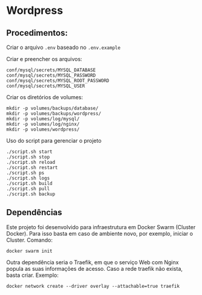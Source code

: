 # Wordpress

## Procedimentos:

Criar o arquivo `.env` baseado no `.env.example`

Criar e preencher os arquivos:
```
conf/mysql/secrets/MYSQL_DATABASE
conf/mysql/secrets/MYSQL_PASSWORD
conf/mysql/secrets/MYSQL_ROOT_PASSWORD
conf/mysql/secrets/MYSQL_USER
```

Criar os diretórios de volumes:
```
mkdir -p volumes/backups/database/
mkdir -p volumes/backups/wordpress/
mkdir -p volumes/log/mysql/
mkdir -p volumes/log/nginx/
mkdir -p volumes/wordpress/
```

Uso do script para gerenciar o projeto
```
./script.sh start
./script.sh stop
./script.sh reload
./script.sh restart
./script.sh ps
./script.sh logs
./script.sh build
./script.sh pull
./script.sh backup
```

## Dependências

Este projeto foi desenvolvido para infraestrutura em Docker Swarm (Cluster Docker). Para isso basta em caso de ambiente novo, por exemplo, iniciar o Cluster. Comando:

`docker swarm init`

Outra dependência seria o Traefik, em que o serviço Web com Nginx popula as suas informações de acesso. Caso a rede traefik não exista, basta criar. Exemplo:

`docker network create --driver overlay --attachable=true traefik`
